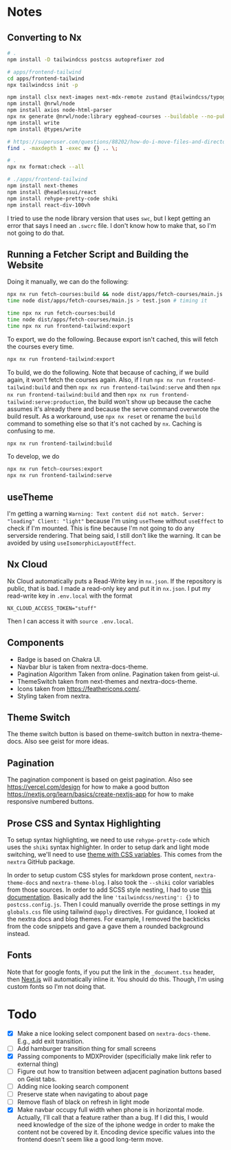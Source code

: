 # Notes

## Converting to Nx

```bash
# .
npm install -D tailwindcss postcss autoprefixer zod

# apps/frontend-tailwind
cd apps/frontend-tailwind
npx tailwindcss init -p

npm install clsx next-images next-mdx-remote zustand @tailwindcss/typography
npm install @nrwl/node
npm install axios node-html-parser
npx nx generate @nrwl/node:library egghead-courses --buildable --no-publishable --strict --testEnvironment=node
npm install write
npm install @types/write

# https://superuser.com/questions/88202/how-do-i-move-files-and-directories-to-the-parent-folder-in-linux
find . -maxdepth 1 -exec mv {} .. \;

# .
npx nx format:check --all

# ./apps/frontend-tailwind
npm install next-themes
npm install @headlessui/react
npm install rehype-pretty-code shiki
npm install react-div-100vh
```

I tried to use the node library version that uses `swc`, but I kept getting an error that says I need an `.swcrc` file.
I don't know how to make that, so I'm not going to do that.

## Running a Fetcher Script and Building the Website

Doing it manually, we can do the following:

```bash
npx nx run fetch-courses:build && node dist/apps/fetch-courses/main.js > test.json
time node dist/apps/fetch-courses/main.js > test.json # timing it

time npx nx run fetch-courses:build
time node dist/apps/fetch-courses/main.js
time npx nx run frontend-tailwind:export
```

To export, we do the following.
Because export isn't cached, this will fetch the courses every time.

```bash
npx nx run frontend-tailwind:export
```

To build, we do the following.
Note that because of caching,
if we build again, it won't fetch the courses again.
Also, if I run `npx nx run frontend-tailwind:build` and then `npx nx run frontend-tailwind:serve` and then `npx nx run frontend-tailwind:build` and then `npx nx run frontend-tailwind:serve:production`,
the build won't show up because the cache assumes it's already there and because the serve command overwrote the build result.
As a workaround, use `npx nx reset` or rename the `build` command to something else so that it's not cached by `nx`.
Caching is confusing to me.

```bash
npx nx run frontend-tailwind:build
```

To develop, we do

```bash
npx nx run fetch-courses:export
npx nx run frontend-tailwind:serve
```

## useTheme

I'm getting a warning `Warning: Text content did not match. Server: "loading" Client: "light"`
because I'm using `useTheme` without `useEffect` to check if I'm mounted.
This is fine because I'm not going to do any serverside rendering.
That being said, I still don't like the warning.
It can be avoided by using `useIsomorphicLayoutEffect`.

## Nx Cloud

Nx Cloud automatically puts a Read-Write key in `nx.json`.
If the repository is public, that is bad.
I made a read-only key and put it in `nx.json`.
I put my read-write key in `.env.local` with the format

```text
NX_CLOUD_ACCESS_TOKEN="stuff"
```

Then I can access it with `source .env.local`.

## Components

- Badge is based on Chakra UI.
- Navbar blur is taken from nextra-docs-theme.
- Pagination Algorithm Taken from online. Pagination taken from geist-ui.
- ThemeSwitch taken from next-themes and nextra-docs-theme.
- Icons taken from https://feathericons.com/.
- Styling taken from nextra.

## Theme Switch

The theme switch button is based on theme-switch button in nextra-theme-docs.
Also see geist for more ideas.

## Pagination

The pagination component is based on geist pagination.
Also see https://vercel.com/design for how to make a good button
https://nextjs.org/learn/basics/create-nextjs-app
for how to make responsive numbered buttons.

## Prose CSS and Syntax Highlighting

To setup syntax highlighting, we need to use `rehype-pretty-code` which uses the `shiki` syntax highlighter.
In order to setup dark and light mode switching, we'll need to use [theme with CSS variables](https://github.com/shikijs/shiki/blob/main/docs/themes.md#theming-with-css-variables).
This comes from the `nextra` GitHub package.

In order to setup custom CSS styles for markdown prose content, `nextra-theme-docs` and `nextra-theme-blog`.
I also took the `--shiki` color variables from those sources.
In order to add SCSS style nesting, I had to use [this documentation](https://tailwindcss.com/docs/using-with-preprocessors#nesting).
Basically add the line `'tailwindcss/nesting': {}` to `postcss.config.js`.
Then I could manually override the prose settings in my `globals.css` file using tailwind `@apply` directives.
For guidance, I looked at the nextra docs and blog themes.
For example, I removed the backticks from the code snippets and gave a gave them a rounded background instead.

## Fonts

Note that for google fonts, if you put the link in the `_document.tsx` header,
then [Next.js](https://nextjs.org/blog/next-10-2#automatic-webfont-optimization) will automatically inline it.
You should do this.
Though, I'm using custom fonts so I'm not doing that.

# Todo

- [x] Make a nice looking select component based on `nextra-docs-theme`. E.g., add exit transition.
- [ ] Add hamburger transition thing for small screens
- [x] Passing components to MDXProvider (specificially make link refer to external thing)
- [ ] Figure out how to transition between adjacent pagination buttons based on Geist tabs.
- [ ] Adding nice looking search component
- [ ] Preserve state when navigating to about page
- [ ] Remove flash of black on refresh in light mode
- [x] Make navbar occupy full width when phone is in horizontal mode.
      Actually, I'll call that a feature rather than a bug.
      If I did this, I would need knowledge of the size of the iphone wedge
      in order to make the content not be covered by it.
      Encoding device specific values into the frontend doesn't seem like a good
      long-term move.
